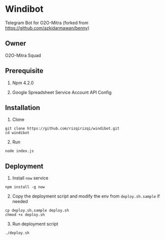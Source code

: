 # Windibot
Telegram Bot for O2O-Mitra
(forked from https://github.com/azkidarmawan/benny)

## Owner
O2O-Mitra Squad

## Prerequisite
1. Npm 4.2.0

2. Google Spreadsheet Service Account API Config

## Installation
1. Clone
  ```
  git clone https://github.com/rizqirizqi/windibot.git
  cd windibot
  ```
2. Run
  ```
  node index.js
  ```

## Deployment
1. Install `now` service
  ```
  npm install -g now
  ```
2. Copy the deployment script and modify the env from `deploy.sh.sample` if needed
  ```
  cp deploy.sh.sample deploy.sh
  chmod +x deploy.sh
  ```
3. Run deployment script
  ```
  ./deploy.sh
  ```
